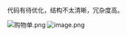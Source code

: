  代码有待优化，结构不太清晰，冗杂度高。

![购物单.png](http://upload-images.jianshu.io/upload_images/5349051-e042e3c31aadd1bd.png?imageMogr2/auto-orient/strip%7CimageView2/2/w/1240)
![image.png](http://upload-images.jianshu.io/upload_images/5349051-1d3e7160db30eab3.png?imageMogr2/auto-orient/strip%7CimageView2/2/w/1240)